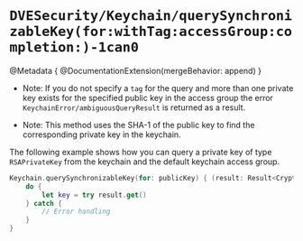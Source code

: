 # ``DVESecurity/Keychain/querySynchronizableKey(for:withTag:accessGroup:completion:)-1can0``

@Metadata {
    @DocumentationExtension(mergeBehavior: append)
}

- Note: If you do not specify a `tag` for the query and more than one private key exists for the specified public key in the access group the error ``KeychainError/ambiguousQueryResult`` is returned as a result.

- Note: This method uses the SHA-1 of the public key to find the corresponding private key in the keychain.

The following example shows how you can query a private key of type ``RSAPrivateKey`` from the keychain and the default keychain access group.
```swift
Keychain.querySynchronizableKey(for: publicKey) { (result: Result<Crypto.RSA.PrivateKey?, Error>) in
    do {
        let key = try result.get()
    } catch {
        // Error handling
    }
}
```
